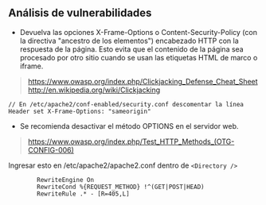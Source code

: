 ## Análisis de vulnerabilidades

- Devuelva las opciones X-Frame-Options o Content-Security-Policy (con la directiva "ancestro de los      elementos") encabezado HTTP con la respuesta de la página. Esto evita que el contenido de la página sea procesado por otro sitio cuando se usan las etiquetas HTML de marco o iframe.
> https://www.owasp.org/index.php/Clickjacking_Defense_Cheat_Sheet
> http://en.wikipedia.org/wiki/Clickjacking
                     
```
// En /etc/apache2/conf-enabled/security.conf descomentar la línea
Header set X-Frame-Options: "sameorigin"
```


- Se recomienda desactivar el método OPTIONS en el servidor web.
> https://www.owasp.org/index.php/Test_HTTP_Methods_(OTG-CONFIG-006)

Ingresar esto en /etc/apache2/apache2.conf dentro de `<Directory />`
```
        RewriteEngine On
        RewriteCond %{REQUEST_METHOD} !^(GET|POST|HEAD)
        RewriteRule .* - [R=405,L]
```
